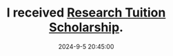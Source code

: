 ---
title: I received <a href="https://www.cityu.edu.hk/sgs/student/rpg/otherinfo/oapa_rts" target="_blank">Research Tuition Scholarship</a>.
date: 2024-9-5 20:45:00
---